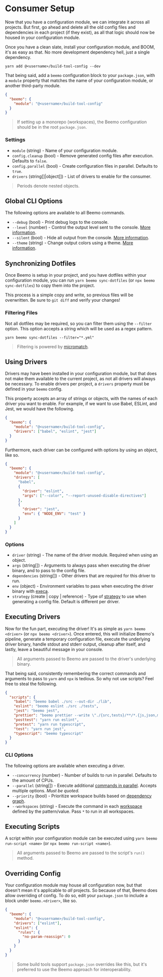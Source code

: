 # Consumer Setup

Now that you have a configuration module, we can integrate it across all projects. But first, go
ahead and delete all the old config files and dependencies in each project (if they exist), as all
that logic should now be housed in your configuration module.

Once you have a clean slate, install your configuration module, and BOOM, it's as easy as that. No
more development dependency hell, just a single dependency.

```
yarn add @<username>/build-tool-config --dev
```

That being said, add a `beemo` configuration block to your `package.json`, with a `module` property
that matches the name of your configuration module, or another third-party module.

```json
{
  "beemo": {
    "module": "@<username>/build-tool-config"
  }
}
```

> If setting up a monorepo (workspaces), the Beemo configuration should be in the root
> `package.json`.

### Settings

- `module` (string) - Name of your configuration module.
- `config.cleanup` (bool) - Remove generated config files after execution. Defaults to `false`.
- `config.parallel` (bool) - Create configuration files in parallel. Defaults to `true`.
- `drivers` (string[]|object[]) - List of drivers to enable for the consumer.

> Periods denote nested objects.

## Global CLI Options

The following options are available to all Beemo commands.

- `--debug` (bool) - Print debug logs to the console.
- `--level` (number) - Control the output level sent to the console.
  [More information](./tips#output-verbosity).
- `--silent` (bool) - Hide all output from the console. [More information](./tips#output-verbosity).
- `--theme` (string) - Change output colors using a theme. [More information](./tips.md#cli-themes).

## Synchronizing Dotfiles

Once Beemo is setup in your project, and you have dotfiles within your configuration module, you can
run `yarn beemo sync-dotfiles` (or `npx beemo sync-dotfiles`) to copy them into the project.

This process is a simple copy and write, so previous files will be overwritten. Be sure to
`git diff` and verify your changes!

### Filtering Files

Not all dotfiles may be required, so you can filter them using the `--filter` option. This option
accepts a string which will be used as a regex pattern.

```
yarn beemo sync-dotfiles --filter="*.yml"
```

> Filtering is powered by [micromatch](https://github.com/micromatch/micromatch).

## Using Drivers

Drivers may have been installed in your configuration module, but that does not make them available
to the current project, as not all drivers will always be necessary. To enable drivers per project,
a `drivers` property must be defined in your `beemo` config.

This property accepts an array of strings or objects, with the names of each driver you want to
enable. For example, if we want to use Babel, ESLint, and Jest, we would have the following.

```json
{
  "beemo": {
    "module": "@<username>/build-tool-config",
    "drivers": ["babel", "eslint", "jest"]
  }
}
```

Furthermore, each driver can be configured with options by using an object, like so.

```json
{
  "beemo": {
    "module": "@<username>/build-tool-config",
    "drivers": [
      "babel",
      {
        "driver": "eslint",
        "args": ["--color", "--report-unused-disable-directives"]
      },
      {
        "driver": "jest",
        "env": { "NODE_ENV": "test" }
      }
    ]
  }
}
```

### Options

- `driver` (string) - The name of the driver module. Required when using an object.
- `args` (string[]) - Arguments to always pass when executing the driver binary, and to pass to the
  config file.
- `dependencies` (string[]) - Other drivers that are required for this driver to run.
- `env` (object) - Environment variables to pass when executing the driver binary with
  [execa](https://github.com/sindresorhus/execa).
- `strategy` (create | copy | reference) - Type of [strategy](./driver.md#config-strategies) to use
  when generating a config file. Default is different per driver.

## Executing Drivers

Now for the fun part, executing the driver! It's as simple as `yarn beemo <driver>` (or
`npx beemo <driver>`). Once entered, this will initialize Beemo's pipeline, generate a temporary
configuration file, execute the underlying driver binary, handle stdout and stderr output, cleanup
after itself, and lastly, leave a beautiful message in your console.

> All arguments passed to Beemo are passed to the driver's underlying binary.

That being said, consistently remembering the correct commands and arguments to pass to `yarn` and
`npx` is tedious. So why not use scripts? Feel free to steal the following.

```json
{
  "scripts": {
    "babel": "beemo babel ./src --out-dir ./lib",
    "eslint": "beemo eslint ./src ./tests",
    "jest": "beemo jest",
    "prettier": "beemo prettier --write \"./{src,tests}/**/*.{js,json,md}\"",
    "posttest": "yarn run eslint",
    "pretest": "yarn run typescript",
    "test": "yarn run jest",
    "typescript": "beemo typescript"
  }
}
```

### CLI Options

The following options are available when executing a driver.

- `--concurrency` (number) - Number of builds to run in parallel. Defaults to the amount of CPUs.
- `--parallel` (string[]) - Execute additional [commands in parallel](./tips.md#parallel-commands).
  Accepts multiple options. _Must be quoted._
- `--priority` (bool) - Prioritize workspace builds based on
  [dependency graph](./workspaces.md#priority-packages).
- `--workspaces` (string) - Execute the command in each [workspace](./workspaces.md) defined by the
  pattern/value. Pass `*` to run in all workspaces.

## Executing Scripts

A script within your configuration module can be executed using `yarn beemo run-script <name>` (or
`npx beemo run-script <name>`).

> All arguments passed to Beemo are passed to the script's `run()` method.

## Overriding Config

Your configuration module may house all configuration now, but that doesn't mean it's applicable to
_all_ projects. So because of that, Beemo does allow overriding of config. To do so, edit your
`package.json` to include a block under `beemo.<driver>`, like so.

```json
{
  "beemo": {
    "module": "@<username>/build-tool-config",
    "drivers": ["eslint"],
    "eslint": {
      "rules": {
        "no-param-reassign": 0
      }
    }
  }
}
```

> Some build tools support `package.json` overrides like this, but it's preferred to use the Beemo
> approach for interoperability.
